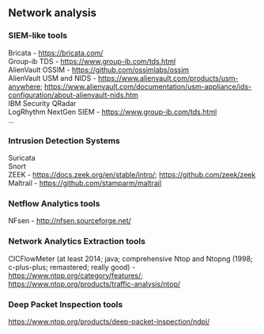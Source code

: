 ## Network analysis
### SIEM-like tools
Bricata - https://bricata.com/  
Group-ib TDS - https://www.group-ib.com/tds.html  
AlienVault OSSIM - https://github.com/ossimlabs/ossim  
AlienVault USM and NIDS - https://www.alienvault.com/products/usm-anywhere; https://www.alienvault.com/documentation/usm-appliance/ids-configuration/about-alienvault-nids.htm  
IBM Security QRadar  
LogRhythm NextGen SIEM - https://www.group-ib.com/tds.html  
...

### Intrusion Detection Systems
Suricata  
Snort  
ZEEK - https://docs.zeek.org/en/stable/intro/; https://github.com/zeek/zeek
Maltrail - https://github.com/stamparm/maltrail

### Netflow Analytics tools
NFsen - http://nfsen.sourceforge.net/

### Network Analytics Extraction tools
CICFlowMeter (at least 2014; java; comprehensive
Ntop and Ntopng (1998; c-plus-plus; remastered; really good) - https://www.ntop.org/category/features/; https://www.ntop.org/products/traffic-analysis/ntop/

### Deep Packet Inspection tools
https://www.ntop.org/products/deep-packet-inspection/ndpi/